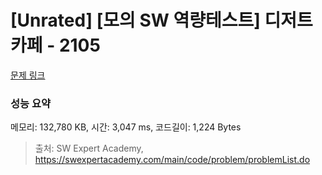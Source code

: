 # [Unrated] [모의 SW 역량테스트] 디저트 카페 - 2105 

[문제 링크](https://swexpertacademy.com/main/code/problem/problemDetail.do?contestProbId=AV5VwAr6APYDFAWu) 

### 성능 요약

메모리: 132,780 KB, 시간: 3,047 ms, 코드길이: 1,224 Bytes



> 출처: SW Expert Academy, https://swexpertacademy.com/main/code/problem/problemList.do